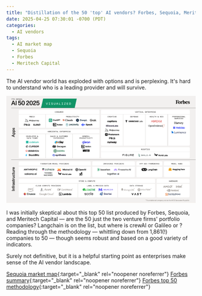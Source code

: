 ```yaml
---
title: "Distillation of the 50 'top' AI vendors? Forbes, Sequoia, Meritech"
date: 2025-04-25 07:30:01 -0700 (PDT)
categories: 
  - AI vendors
tags:
  - AI market map
  - Sequoia
  - Forbes
  - Meritech Capital
---
```


The AI vendor world has exploded with options and is perplexing. It's hard to understand who is a leading provider and will survive. 

<!--more-->

![Forbes Top 50 AI Vendors 2025](/assets/images/forbes_ai_50.png)

I was initially skeptical about this top 50 list produced by Forbes, Sequoia, and Meritech Capital — are the 50 just the two venture firms' portfolio companies? Langchain is on the list, but where is crewAI or Galileo or ? Reading through the methodology — whittling down from 1,861(!) companies to 50 — though seems robust and based on a good variety of indicators. 

Surely not definitive, but it is a helpful starting point as enterprises make sense of the AI vendor landscape.  

[Sequoia market map](https://www.sequoiacap.com/article/ai-50-2025/){:target="_blank" rel="noopener noreferrer"}
[Forbes summary](https://www.forbes.com/lists/ai50/){:target="_blank" rel="noopener noreferrer"}
[Forbes top 50 methodology](https://www.forbes.com/sites/elisabethbrier/2025/04/10/how-forbes-compiled-the-2025-ai-50-list/){:target="_blank" rel="noopener noreferrer"}